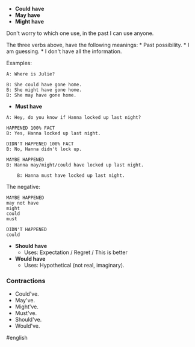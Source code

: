 
* **Could have**
* **May have**
* **Might have**

Don't worry to which one use, in the past I can use anyone.

The three verbs above, have the following meanings:
	* Past possibility.
	* I am guessing.
	* I don't have all the information.

Examples:

```
A: Where is Julie?

B: She could have gone home.
B: She might have gone home.
B: She may have gone home.
```

* **Must have**

```
A: Hey, do you know if Hanna locked up last night?

HAPPENED 100% FACT
B: Yes, Hanna locked up last night.

DIDN'T HAPPENED 100% FACT
B: No, Hanna didn't lock up.

MAYBE HAPPENED
B: Hanna may/might/could have locked up last night.

	B: Hanna must have locked up last night.
```

The negative:

```
MAYBE HAPPENED
may not have
might
could
must

DIDN'T HAPPENED
could
```

* **Should have**
	* Uses: Expectation / Regret / This is better 
* **Would have**
	* Uses: Hypothetical (not real, imaginary).

### Contractions

* Could've.
* May've.
* Might've.
* Must've.
* Should've.
* Would've.

#english 